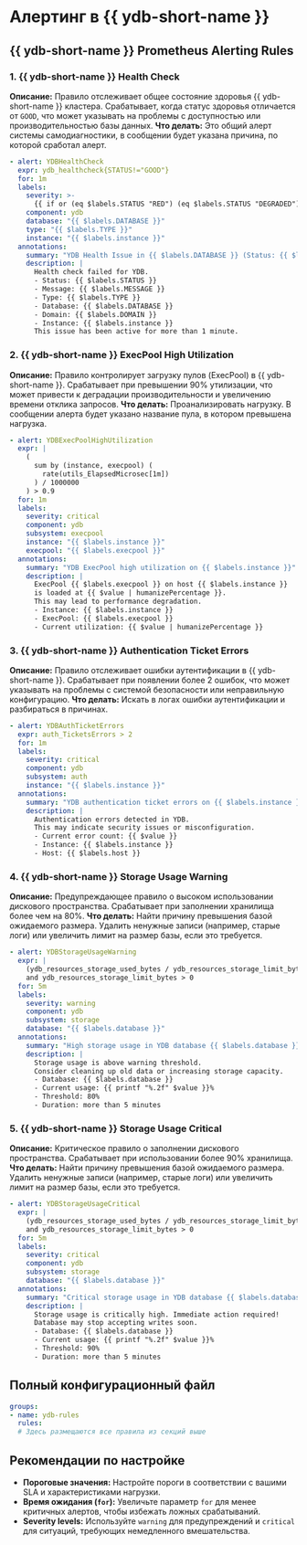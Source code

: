 # Алертинг в {{ ydb-short-name }}

## {{ ydb-short-name }} Prometheus Alerting Rules

### 1. {{ ydb-short-name }} Health Check

**Описание:** Правило отслеживает общее состояние здоровья {{ ydb-short-name }} кластера. Срабатывает, когда статус здоровья отличается от `GOOD`, что может указывать на проблемы с доступностью или производительностью базы данных.
**Что делать:** Это общий алерт системы самодиагностики, в сообщении будет указана причина, по которой сработал алерт.

```yaml
- alert: YDBHealthCheck
  expr: ydb_healthcheck{STATUS!="GOOD"}
  for: 1m
  labels:
    severity: >-
      {{ if or (eq $labels.STATUS "RED") (eq $labels.STATUS "DEGRADED") }} critical {{ else }} warning {{ end }}
    component: ydb
    database: "{{ $labels.DATABASE }}"
    type: "{{ $labels.TYPE }}"
    instance: "{{ $labels.instance }}"
  annotations:
    summary: "YDB Health Issue in {{ $labels.DATABASE }} (Status: {{ $labels.STATUS }})"
    description: |
      Health check failed for YDB.
      - Status: {{ $labels.STATUS }}
      - Message: {{ $labels.MESSAGE }}
      - Type: {{ $labels.TYPE }}
      - Database: {{ $labels.DATABASE }}
      - Domain: {{ $labels.DOMAIN }}
      - Instance: {{ $labels.instance }}
      This issue has been active for more than 1 minute.
```

### 2. {{ ydb-short-name }} ExecPool High Utilization

**Описание:** Правило контролирует загрузку пулов (ExecPool) в {{ ydb-short-name }}. Срабатывает при превышении 90% утилизации, что может привести к деградации производительности и увеличению времени отклика запросов.
**Что делать:** Проанализировать нагрузку. В сообщении алерта будет указано название пула, в котором превышена нагрузка.

```yaml
- alert: YDBExecPoolHighUtilization
  expr: |
    (
      sum by (instance, execpool) (
        rate(utils_ElapsedMicrosec[1m])
      ) / 1000000
    ) > 0.9
  for: 1m
  labels:
    severity: critical
    component: ydb
    subsystem: execpool
    instance: "{{ $labels.instance }}"
    execpool: "{{ $labels.execpool }}"
  annotations:
    summary: "YDB ExecPool high utilization on {{ $labels.instance }}"
    description: |
      ExecPool {{ $labels.execpool }} on host {{ $labels.instance }}
      is loaded at {{ $value | humanizePercentage }}.
      This may lead to performance degradation.
      - Instance: {{ $labels.instance }}
      - ExecPool: {{ $labels.execpool }}
      - Current utilization: {{ $value | humanizePercentage }}
```

### 3. {{ ydb-short-name }} Authentication Ticket Errors

**Описание:** Правило отслеживает ошибки аутентификации в {{ ydb-short-name }}. Срабатывает при появлении более 2 ошибок, что может указывать на проблемы с системой безопасности или неправильную конфигурацию.
**Что делать:** Искать в логах ошибки аутентификации и разбираться в причинах.

```yaml
- alert: YDBAuthTicketErrors
  expr: auth_TicketsErrors > 2
  for: 1m
  labels:
    severity: critical
    component: ydb
    subsystem: auth
    instance: "{{ $labels.instance }}"
  annotations:
    summary: "YDB authentication ticket errors on {{ $labels.instance }}"
    description: |
      Authentication errors detected in YDB.
      This may indicate security issues or misconfiguration.
      - Current error count: {{ $value }}
      - Instance: {{ $labels.instance }}
      - Host: {{ $labels.host }}
```

### 4. {{ ydb-short-name }} Storage Usage Warning

**Описание:** Предупреждающее правило о высоком использовании дискового пространства. Срабатывает при заполнении хранилища более чем на 80%.
**Что делать:** Найти причину превышения базой ожидаемого размера. Удалить ненужные записи (например, старые логи) или увеличить лимит на размер базы, если это требуется.

```yaml
- alert: YDBStorageUsageWarning
  expr: |
    (ydb_resources_storage_used_bytes / ydb_resources_storage_limit_bytes) * 100 > 80
    and ydb_resources_storage_limit_bytes > 0
  for: 5m
  labels:
    severity: warning
    component: ydb
    subsystem: storage
    database: "{{ $labels.database }}"
  annotations:
    summary: "High storage usage in YDB database {{ $labels.database }}"
    description: |
      Storage usage is above warning threshold.
      Consider cleaning up old data or increasing storage capacity.
      - Database: {{ $labels.database }}
      - Current usage: {{ printf "%.2f" $value }}%
      - Threshold: 80%
      - Duration: more than 5 minutes
```

### 5. {{ ydb-short-name }} Storage Usage Critical

**Описание:** Критическое правило о заполнении дискового пространства. Срабатывает при использовании более 90% хранилища.
**Что делать:** Найти причину превышения базой ожидаемого размера. Удалить ненужные записи (например, старые логи) или увеличить лимит на размер базы, если это требуется.

```yaml
- alert: YDBStorageUsageCritical
  expr: |
    (ydb_resources_storage_used_bytes / ydb_resources_storage_limit_bytes) * 100 > 90
    and ydb_resources_storage_limit_bytes > 0
  for: 5m
  labels:
    severity: critical
    component: ydb
    subsystem: storage
    database: "{{ $labels.database }}"
  annotations:
    summary: "Critical storage usage in YDB database {{ $labels.database }}"
    description: |
      Storage usage is critically high. Immediate action required!
      Database may stop accepting writes soon.
      - Database: {{ $labels.database }}
      - Current usage: {{ printf "%.2f" $value }}%
      - Threshold: 90%
      - Duration: more than 5 minutes
```

## Полный конфигурационный файл

```yaml
groups:
- name: ydb-rules
  rules:
  # Здесь размещаются все правила из секций выше
```

## Рекомендации по настройке

- **Пороговые значения:** Настройте пороги в соответствии с вашими SLA и характеристиками нагрузки.
- **Время ожидания (`for`):** Увеличьте параметр `for` для менее критичных алертов, чтобы избежать ложных срабатываний.
- **Severity levels:** Используйте `warning` для предупреждений и `critical` для ситуаций, требующих немедленного вмешательства.
